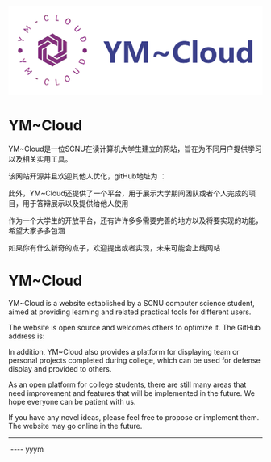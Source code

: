 

<img src="./img/logo.png" alt="logo" style="zoom: 50%;" />



# YM~Cloud



YM~Cloud是一位SCNU在读计算机大学生建立的网站，旨在为不同用户提供学习以及相关实用工具。

该网站开源并且欢迎其他人优化，gitHub地址为 ： 

此外，YM~Cloud还提供了一个平台，用于展示大学期间团队或者个人完成的项目，用于答辩展示以及提供给他人使用

作为一个大学生的开放平台，还有许许多多需要完善的地方以及将要实现的功能，希望大家多多包涵

如果你有什么新奇的点子，欢迎提出或者实现，未来可能会上线网站



# YM~Cloud



YM~Cloud is a website established by a SCNU computer science student, aimed at providing learning and related practical tools for different users.

The website is open source and welcomes others to optimize it. The GitHub address is:

In addition, YM~Cloud also provides a platform for displaying team or personal projects completed during college, which can be used for defense display and provided to others.

As an open platform for college students, there are still many areas that need improvement and features that will be implemented in the future. We hope everyone can be patient with us.

If you have any novel ideas, please feel free to propose or implement them. The website may go online in the future.





------

​																																												---- yyym 